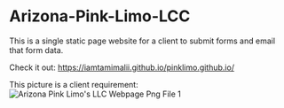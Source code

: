 # Arizona-Pink-Limo-LCC 
This is a single static page website for a client to submit forms and email that form data.

Check it out: https://iamtamimalii.github.io/pinklimo.github.io/


This picture is a client requirement:
![Arizona Pink Limo's LLC Webpage Png File 1](https://user-images.githubusercontent.com/90631179/224567101-eee77b74-02cd-4416-8e6f-03623196ba49.png)
